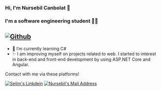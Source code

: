 
### Hi, I'm Nursebil Canbolat 👋

### I'm a software engineering student :man_technologist:

## [![Github](https://img.shields.io/github/followers/nursebilcanb?label=Follow&style=social)](https://github.com/nursebilcanb)


- 🌱 I’m currently learning C#
- ✨ I am improving myself on projects related to web. I started to interest in back-end and front-end development by using ASP.NET Core and Angular.

Contact with me via these platforms!

  <a href="https://www.linkedin.com/in/nursebil-canbolat-324607208/" target="_blank" rel="nofollow"><img alt="Selim's Linkdein" src="https://img.shields.io/badge/LinkedIn-0077B5?style=for-the-badge&logo=linkedin&logoColor=white" /></a>
  <a href="mailto:nursebiltw@gmail.com" target="_blank" rel="nofollow"><img alt="Nursebil's Mail Address" src="https://img.shields.io/badge/Gmail-D14836?style=for-the-badge&logo=gmail&logoColor=white" /></a>




<!--
**nursebilcanb/nursebilcanb** is a ✨ _special_ ✨ repository because its `README.md` (this file) appears on your GitHub profile.

Here are some ideas to get you started:

- 🔭 I’m currently working on ...
- 🌱 I’m currently learning ...
- 👯 I’m looking to collaborate on ...
- 🤔 I’m looking for help with ...
- 💬 Ask me about ...
- 📫 How to reach me: ...
- 😄 Pronouns: ...
- ⚡ Fun fact: ...
-->
